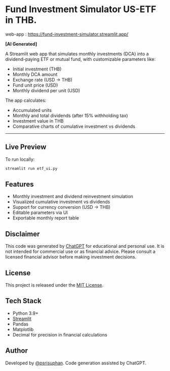 # Fund Investment Simulator US-ETF in THB.

web-app : https://fund-investment-simulator.streamlit.app/

**[AI Generated]**

A Streamlit web app that simulates monthly investments (DCA) into a dividend-paying ETF or mutual fund, with customizable parameters like:

- Initial investment (THB)
- Monthly DCA amount
- Exchange rate (USD → THB)
- Fund unit price (USD)
- Monthly dividend per unit (USD)

The app calculates:

- Accumulated units
- Monthly and total dividends (after 15% withholding tax)
- Investment value in THB
- Comparative charts of cumulative investment vs dividends

---

## Live Preview

To run locally:

```bash
streamlit run etf_ui.py
```

## Features

- Monthly investment and dividend reinvestment simulation
- Visualized cumulative investment vs dividends
- Support for currency conversion (USD → THB)
- Editable parameters via UI
- Exportable monthly report table

## Disclaimer

This code was generated by [ChatGPT](https://chatgpt.com/)
 for educational and personal use.
It is not intended for commercial use or as financial advice.
Please consult a licensed financial advisor before making investment decisions.

## License

This project is released under the [MIT License](https://opensource.org/license/MIT).

## Tech Stack

- Python 3.9+
- [Streamlit](https://streamlit.io/)
- Pandas
- Matplotlib
- Decimal for precision in financial calculations

## Author

Developed by [@psrisuphan](https://github.com/psrisuphan).
Code generation assisted by ChatGPT.
